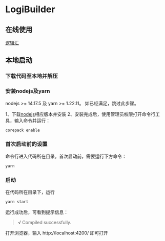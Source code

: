 # LogiBuilder

## 在线使用

[逻辑汇](http://www.logiocean.com/logismall)

## 本地启动

### 下载代码至本地并解压

### 安装nodejs及yarn

nodejs >= 14.17.5 及 yarn >= 1.22.11。 如已经满足，跳过此步骤。

1、下载[nodejs](https://nodejs.org/en/download/)相应版本并安装
2、安装完成后，使用管理员权限打开命令行工具，输入命令并运行：

```sh
corepack enable
```

### 首次启动前的设置

命令行进入代码所在目录。首次启动前，需要运行下方命令：

```sh
yarn
```

### 启动

在代码所在目录下，运行

```sh
yarn start
```

运行成功后，可看到提示信息：

> √ Compiled successfully.

打开浏览器，输入 http://localhost:4200/ 即可打开
